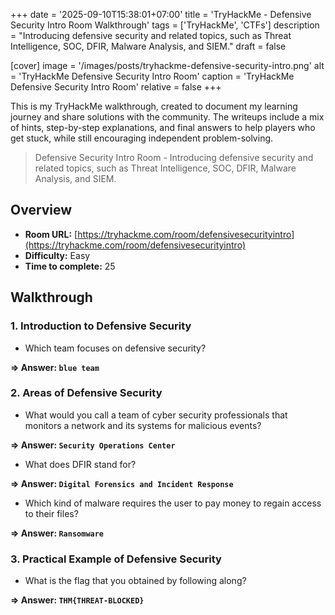 +++
date = '2025-09-10T15:38:01+07:00'
title = 'TryHackMe - Defensive Security Intro Room Walkthrough'
tags = ['TryHackMe', 'CTFs']
description = "Introducing defensive security and related topics, such as Threat Intelligence, SOC, DFIR, Malware Analysis, and SIEM." 
draft = false

[cover]
  image = '/images/posts/tryhackme-defensive-security-intro.png'
  alt = 'TryHackMe Defensive Security Intro Room'
  caption = 'TryHackMe Defensive Security Intro Room'
  relative = false
+++

This is my TryHackMe walkthrough, created to document my learning journey and share solutions with the community. The writeups include a mix of hints, step-by-step explanations, and final answers to help players who get stuck, while still encouraging independent problem-solving.

> Defensive Security Intro Room - Introducing defensive security and related topics, such as Threat Intelligence, SOC, DFIR, Malware Analysis, and SIEM.

## Overview
- **Room URL:** [https://tryhackme.com/room/defensivesecurityintro](https://tryhackme.com/room/defensivesecurityintro)
- **Difficulty:** Easy
- **Time to complete:** 25

## Walkthrough
### 1. Introduction to Defensive Security
- <p>Which team focuses on defensive security?</p>

**=> Answer: `blue team`**

### 2. Areas of Defensive Security
- <p>What would you call a team of cyber security professionals that monitors a network and its systems for malicious events?</p>

**=> Answer: `Security Operations Center`**

- <p>What does DFIR stand for?</p>

**=> Answer: `Digital Forensics and Incident Response`**

- <p>Which kind of malware requires the user to pay money to regain access to their files?</p>

**=> Answer: `Ransomware`**

### 3. Practical Example of Defensive Security
- <p>What is the flag that you obtained by following along?</p>

**=> Answer: `THM{THREAT-BLOCKED}`**

